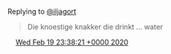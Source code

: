 Replying to [@iljagort](https://twitter.com/iljagort/status/1230096591102627842)

> Die knoestige knakker die drinkt \.\.\. water

<img src="../../media/tweet.ico" width="12" /> [Wed Feb 19 23:38:21 +0000 2020](https://twitter.com/DromerDenker/status/1230275457951637505)